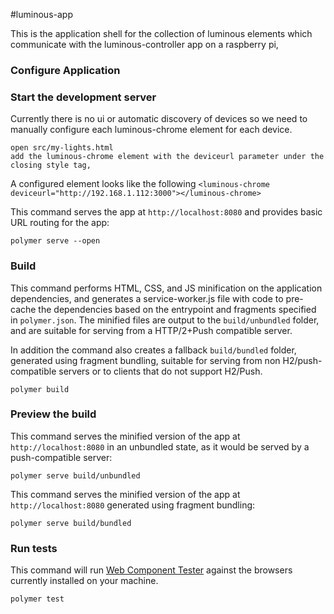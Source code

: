 
#luminous-app

This is the application shell for the collection of luminous elements which communicate with the luminous-controller app on a raspberry pi,


### Configure Application
    
### Start the development server
Currently there is no ui or automatic discovery of devices so we need to manually configure each luminous-chrome element for each device.

    open src/my-lights.html
    add the luminous-chrome element with the deviceurl parameter under the closing style tag,

A configured element looks like the following
    `<luminous-chrome deviceurl="http://192.168.1.112:3000"></luminous-chrome>`

This command serves the app at `http://localhost:8080` and provides basic URL
routing for the app:

    polymer serve --open
    



### Build

This command performs HTML, CSS, and JS minification on the application
dependencies, and generates a service-worker.js file with code to pre-cache the
dependencies based on the entrypoint and fragments specified in `polymer.json`.
The minified files are output to the `build/unbundled` folder, and are suitable
for serving from a HTTP/2+Push compatible server.

In addition the command also creates a fallback `build/bundled` folder,
generated using fragment bundling, suitable for serving from non
H2/push-compatible servers or to clients that do not support H2/Push.

    polymer build

### Preview the build

This command serves the minified version of the app at `http://localhost:8080`
in an unbundled state, as it would be served by a push-compatible server:

    polymer serve build/unbundled

This command serves the minified version of the app at `http://localhost:8080`
generated using fragment bundling:

    polymer serve build/bundled

### Run tests

This command will run
[Web Component Tester](https://github.com/Polymer/web-component-tester) against the
browsers currently installed on your machine.

    polymer test

